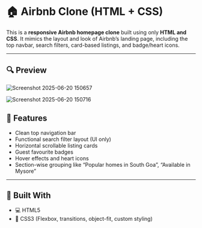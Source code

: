 # 🏠 Airbnb Clone (HTML + CSS)

This is a **responsive Airbnb homepage clone** built using only **HTML and CSS**. It mimics the layout and look of Airbnb’s landing page, including the top navbar, search filters, card-based listings, and badge/heart icons.

---
## 🔍 Preview

![Screenshot 2025-06-20 150657](https://github.com/user-attachments/assets/a5de7490-cf3e-4883-9aef-1b6301d04d78)


![Screenshot 2025-06-20 150716](https://github.com/user-attachments/assets/91449400-9711-4560-adbb-8d5d6ac2c579)

## 🚀 Features

- Clean top navigation bar
- Functional search filter layout (UI only)
- Horizontal scrollable listing cards
- Guest favourite badges
- Hover effects and heart icons
- Section-wise grouping like “Popular homes in South Goa”, “Available in Mysore”

---

## 🧰 Built With

- 💻 HTML5
- 🎨 CSS3 (Flexbox, transitions, object-fit, custom styling)
